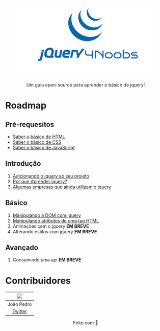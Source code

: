 <p align="center">
	<img src="./images/logo-jquery4noobs.png"/>
</p>
<p align="center">Um guia open-source para aprender o  básico de jquery!</p>

# Roadmap

## Pré-requesitos

* [Saber o básico de HTML](https://github.com/sorenhe4rt/HTML4Noobs)
* [Saber o básico de CSS](https://github.com/mathh95/css4noobs)
*  [Saber o básico de JavaScript](https://github.com/ThiagoDellaNoce/javascript4noobs)

## Introdução

1. [Adicionando o jquery ao seu projeto](./00-introducao/adicionando-jquery.md)
1. [Por que Aprender jquery?](./00-introducao/por-que-aprender-jquery.md)
1. [Algumas empresas que ainda utilizam o jquery](./00-introducao/empresas-jquery.md)

## Básico

1. [Manipulando a DOM com jquery](./01-basico/manipulando-dom.md)
1. [Manipulando atributos de uma tag HTML](./01-basico/atributos-jquery.md)
1. Animações com o jquery **EM BREVE**
1. Alterando estilos com jquery **EM BREVE**
## Avançado

1. Consumindo uma api **EM BREVE**


# Contribuidores

|<img src="https://avatars1.githubusercontent.com/u/58999202?s=460&u=450f987552a42e720e85d49e9226122f824cf1bb&v=4" width="150px"></img>|
| :--:|
|João Pedro|
|[Twitter](twitter.com/jpbrab0)|


<p align="center">Feito com 💜</p>
